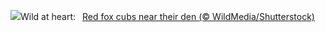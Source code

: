 ![](https://www.bing.com/th?id=OHR.LittleFoxes_EN-US8078019606_UHD.jpg&w=1000)Wild at heart:&nbsp;&ensp;[Red fox cubs near their den (© WildMedia/Shutterstock)](https://www.bing.com/th?id=OHR.LittleFoxes_EN-US8078019606_UHD.jpg)
<br><br/>
